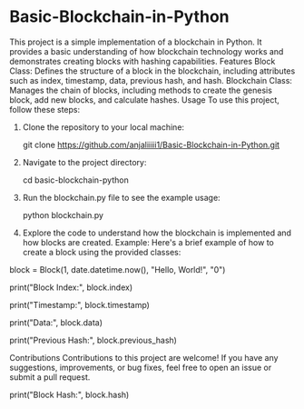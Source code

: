 # Basic-Blockchain-in-Python
This project is a simple implementation of a blockchain in Python. It provides a basic understanding of how blockchain technology works and demonstrates creating blocks with hashing capabilities.
Features
Block Class: Defines the structure of a block in the blockchain, including attributes such as index, timestamp, data, previous hash, and hash.
Blockchain Class: Manages the chain of blocks, including methods to create the genesis block, add new blocks, and calculate hashes.
Usage
To use this project, follow these steps:
1. Clone the repository to your local machine:
   
   git clone https://github.com/anjaliiiii1/Basic-Blockchain-in-Python.git

2. Navigate to the project directory:

   cd basic-blockchain-python

3. Run the blockchain.py file to see the example usage:

    python blockchain.py
   
5. Explore the code to understand how the blockchain is implemented and how blocks are created.
   Example:
   Here's a brief example of how to create a block using the provided classes:

block = Block(1, date.datetime.now(), "Hello, World!", "0")

print("Block Index:", block.index)

print("Timestamp:", block.timestamp)

print("Data:", block.data)

print("Previous Hash:", block.previous_hash)

Contributions
Contributions to this project are welcome! If you have any suggestions, improvements, or bug fixes, feel free to open an issue or submit a pull request.

print("Block Hash:", block.hash)





